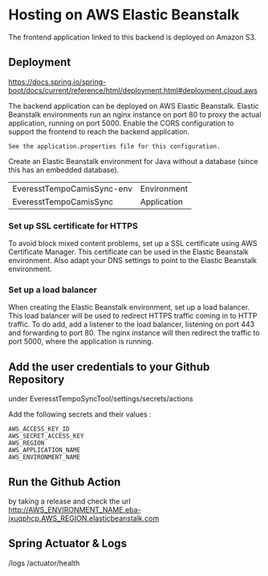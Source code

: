 # Hosting on AWS Elastic Beanstalk
The frontend application linked to this backend is deployed on Amazon S3.

## Deployment
https://docs.spring.io/spring-boot/docs/current/reference/html/deployment.html#deployment.cloud.aws

The backend application can be deployed on AWS Elastic Beanstalk.
Elastic Beanstalk environments run an nginx instance on port 80 to proxy the actual application, 
running on port 5000. Enable the CORS configuration to support the frontend to reach the backend application.

    See the application.properties file for this configuration.

Create an Elastic Beanstalk environment for Java without a database (since this has an embedded database).


|   	|   	|
|---	|---	|
| EveresstTempoCamisSync-env | Environment |
| EveresstTempoCamisSync | Application |

### Set up SSL certificate for HTTPS
To avoid block mixed content problems, set up a SSL certificate using AWS Certificate Manager.
This certificate can be used in the Elastic Beanstalk environment.
Also adapt your DNS settings to point to the Elastic Beanstalk environment.

### Set up a load balancer
When creating the Elastic Beanstalk environment, set up a load balancer.
This load balancer will be used to redirect HTTPS traffic coming in to HTTP traffic.
To do add, add a listener to the load balancer, listening on port 443 and forwarding to port 80.
The nginx instance will then redirect the traffic to port 5000, where the application is running.



## Add the user credentials to your Github Repository

under EveresstTempoSyncTool/settings/secrets/actions

Add the following secrets and their values :

    AWS_ACCESS_KEY_ID
    AWS_SECRET_ACCESS_KEY
    AWS_REGION
    AWS_APPLICATION_NAME
    AWS_ENVIRONMENT_NAME
    

## Run the Github Action
by taking a release and check the url
    http://AWS_ENVIRONMENT_NAME.eba-jxuqphcp.AWS_REGION.elasticbeanstalk.com

## Spring Actuator & Logs
/logs
/actuator/health